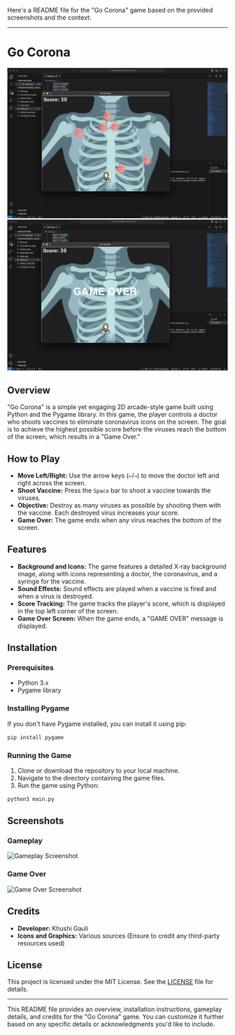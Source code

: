 Here's a README file for the "Go Corona" game based on the provided screenshots and the context:

---

# Go Corona

![Go Corona Gameplay](./GamePlay.png)
![Game Over Screen](./GameOver.png)

## Overview

"Go Corona" is a simple yet engaging 2D arcade-style game built using Python and the Pygame library. In this game, the player controls a doctor who shoots vaccines to eliminate coronavirus icons on the screen. The goal is to achieve the highest possible score before the viruses reach the bottom of the screen, which results in a "Game Over."

## How to Play

- **Move Left/Right:** Use the arrow keys (`←`/`→`) to move the doctor left and right across the screen.
- **Shoot Vaccine:** Press the `Space` bar to shoot a vaccine towards the viruses.
- **Objective:** Destroy as many viruses as possible by shooting them with the vaccine. Each destroyed virus increases your score.
- **Game Over:** The game ends when any virus reaches the bottom of the screen.

## Features

- **Background and Icons:** The game features a detailed X-ray background image, along with icons representing a doctor, the coronavirus, and a syringe for the vaccine.
- **Sound Effects:** Sound effects are played when a vaccine is fired and when a virus is destroyed.
- **Score Tracking:** The game tracks the player's score, which is displayed in the top left corner of the screen.
- **Game Over Screen:** When the game ends, a "GAME OVER" message is displayed.

## Installation

### Prerequisites

- Python 3.x
- Pygame library

### Installing Pygame

If you don't have Pygame installed, you can install it using pip:

```bash
pip install pygame
```

### Running the Game

1. Clone or download the repository to your local machine.
2. Navigate to the directory containing the game files.
3. Run the game using Python:

```bash
python3 main.py
```

## Screenshots

### Gameplay
![Gameplay Screenshot](./Screenshot%202024-08-10%20at%2011.12.41%20PM.png)

### Game Over
![Game Over Screenshot](./Screenshot%202024-08-10%20at%2011.13.53%20PM.png)

## Credits

- **Developer:** Khushi Gauli
- **Icons and Graphics:** Various sources (Ensure to credit any third-party resources used)

## License

This project is licensed under the MIT License. See the [LICENSE](LICENSE) file for details.

---

This README file provides an overview, installation instructions, gameplay details, and credits for the "Go Corona" game. You can customize it further based on any specific details or acknowledgments you'd like to include.